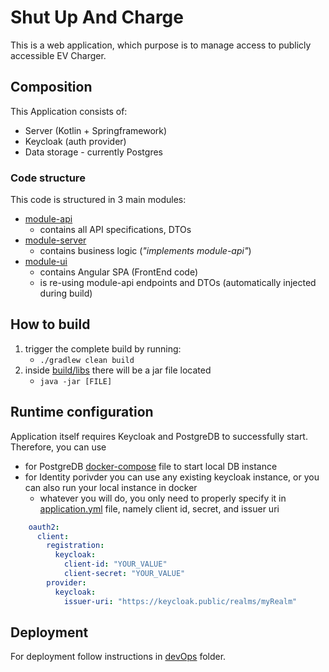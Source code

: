 # Shut Up And Charge

This is a web application, which purpose is to manage access to publicly accessible EV Charger.

## Composition
This Application consists of:
- Server (Kotlin + Springframework)
- Keycloak (auth provider)
- Data storage - currently Postgres

### Code structure
This code is structured in 3 main modules:
- [module-api](module-api)
  - contains all API specifications, DTOs
- [module-server](module-server)
  - contains business logic (_"implements module-api"_)
- [module-ui](module-ui)
  - contains Angular SPA (FrontEnd code)
  - is re-using module-api endpoints and DTOs (automatically injected during build)

## How to build
1. trigger the complete build by running:
   - `./gradlew clean build`
2. inside [build/libs](module-server/build/libs) there will be a jar file located
   - `java -jar [FILE]`

## Runtime configuration
Application itself requires Keycloak and PostgreDB to successfully start. Therefore, you can use
- for PostgreDB [docker-compose](docker-compose.yml) file to start local DB instance
- for Identity porivder you can use any existing keycloak instance, or you can also run your local instance in docker
  - whatever you will do, you only need to properly specify it in
[application.yml](module-server/src/main/resources/application.yml) file, namely client id, secret, and issuer uri
```yaml
    oauth2:
      client:
        registration:
          keycloak:
            client-id: "YOUR_VALUE"
            client-secret: "YOUR_VALUE"
        provider:
          keycloak:
            issuer-uri: "https://keycloak.public/realms/myRealm"
```

## Deployment
For deployment follow instructions in [devOps](devOps) folder.
